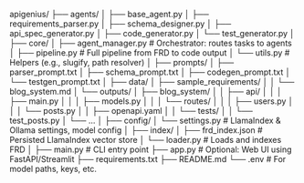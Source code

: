 apigenius/
├── agents/
│   ├── base_agent.py
│   ├── requirements_parser.py
│   ├── schema_designer.py
│   ├── api_spec_generator.py
│   ├── code_generator.py
│   └── test_generator.py
│
├── core/
│   ├── agent_manager.py        # Orchestrator: routes tasks to agents
│   ├── pipeline.py             # Full pipeline from FRD to code output
│   └── utils.py                # Helpers (e.g., slugify, path resolver)
│
├── prompts/
│   ├── parser_prompt.txt
│   ├── schema_prompt.txt
│   ├── codegen_prompt.txt
│   └── testgen_prompt.txt
│
├── data/
│   ├── sample_requirements/
│   │   └── blog_system.md
│   └── outputs/
│       ├── blog_system/
│       │   ├── api/
│       │   │   ├── main.py
│       │   │   ├── models.py
│       │   │   └── routes/
│       │   │       ├── users.py
│       │   │       └── posts.py
│       │   ├── openapi.yaml
│       │   └── tests/
│       │       └── test_posts.py
│       └── ...
│
├── config/
│   └── settings.py             # LlamaIndex & Ollama settings, model config
│
├── index/
│   ├── frd_index.json          # Persisted LlamaIndex vector store
│   └── loader.py               # Loads and indexes FRD
│
├── main.py                     # CLI entry point
├── app.py                      # Optional: Web UI using FastAPI/Streamlit
├── requirements.txt
├── README.md
└── .env                        # For model paths, keys, etc.
